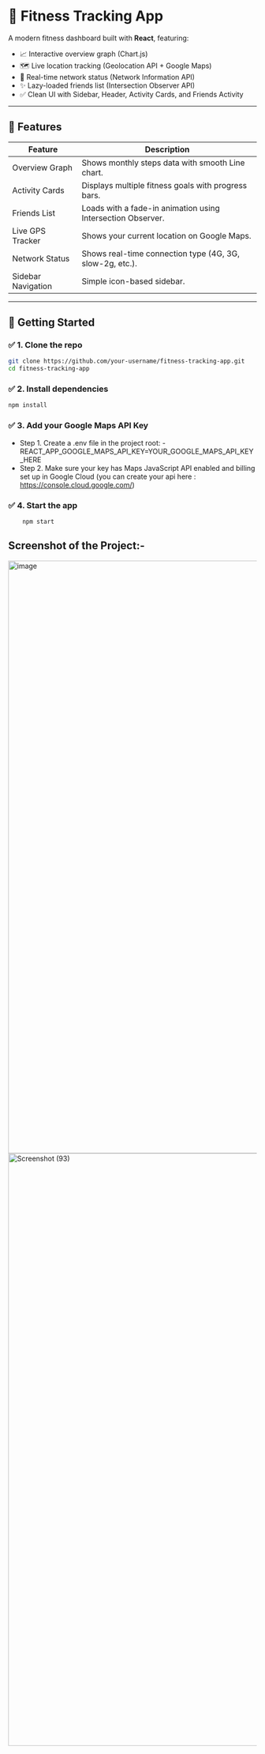 # 🏃 Fitness Tracking App

A modern fitness dashboard built with **React**, featuring:
- 📈 Interactive overview graph (Chart.js)
- 🗺️ Live location tracking (Geolocation API + Google Maps)
- 📶 Real-time network status (Network Information API)
- ✨ Lazy-loaded friends list (Intersection Observer API)
- ✅ Clean UI with Sidebar, Header, Activity Cards, and Friends Activity

---

## 📌 **Features**

| Feature              | Description                                               |
| ---------------------| --------------------------------------------------------- |
| Overview Graph       | Shows monthly steps data with smooth Line chart.          |
| Activity Cards       | Displays multiple fitness goals with progress bars.       |
| Friends List         | Loads with a fade-in animation using Intersection Observer.|
| Live GPS Tracker     | Shows your current location on Google Maps.               |
| Network Status       | Shows real-time connection type (4G, 3G, slow-2g, etc.).  |
| Sidebar Navigation   | Simple icon-based sidebar.                                |

---

## 🚀 **Getting Started**

### ✅ **1. Clone the repo**
```bash
git clone https://github.com/your-username/fitness-tracking-app.git
cd fitness-tracking-app
```
### ✅ **2. Install dependencies**
```bash
npm install
```
### ✅ **3.  Add your Google Maps API Key**
  - Step 1. Create a .env file in the project root:
           - REACT_APP_GOOGLE_MAPS_API_KEY=YOUR_GOOGLE_MAPS_API_KEY_HERE
  - Step 2. Make sure your key has Maps JavaScript API enabled and billing set up in Google Cloud 
           (you can create your api here : https://console.cloud.google.com/) 
### ✅ 4. Start the app
        npm start
## Screenshot of the Project:- 
<img width="1920" height="1200" alt="image" src="https://github.com/user-attachments/assets/0943aa2f-37bf-4136-87b0-07b471b88c7b" />
<img width="1920" height="1200" alt="Screenshot (93)" src="https://github.com/user-attachments/assets/f4309ff6-a540-46a1-87e0-9a6c261a9947" />

